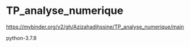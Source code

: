 # TP_analyse_numerique
https://mybinder.org/v2/gh/Azizahadjhssine/TP_analyse_numerique/main

python-3.7.8
